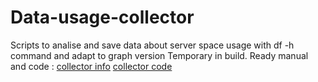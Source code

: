 # Data-usage-collector
Scripts to analise and save data about server space usage with df -h command and adapt to graph version
Temporary in build. Ready manual and code : 
[collector info](https://github.com/stachusar/Data-usage-collector/blob/collector/README.md)
[collector code](https://github.com/stachusar/Data-usage-collector/blob/collector/collector.py)
